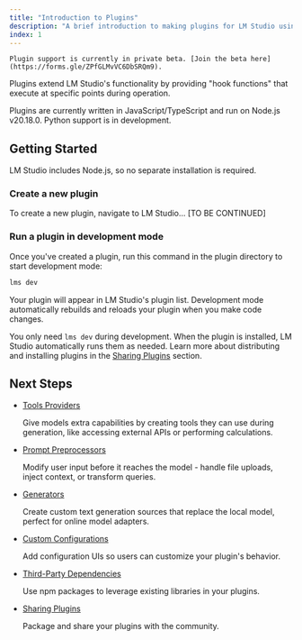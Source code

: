 ```yaml
---
title: "Introduction to Plugins"
description: "A brief introduction to making plugins for LM Studio using TypeScript."
index: 1
---
```


```lms_private_beta
Plugin support is currently in private beta. [Join the beta here](https://forms.gle/ZPfGLMvVC6DbSRQm9).
```

Plugins extend LM Studio's functionality by providing "hook functions" that execute at specific points during operation.

Plugins are currently written in JavaScript/TypeScript and run on Node.js v20.18.0. Python support is in development.

## Getting Started

LM Studio includes Node.js, so no separate installation is required.

### Create a new plugin

To create a new plugin, navigate to LM Studio... [TO BE CONTINUED]

### Run a plugin in development mode

Once you've created a plugin, run this command in the plugin directory to start development mode:

```bash
lms dev
```

Your plugin will appear in LM Studio's plugin list. Development mode automatically rebuilds and reloads your plugin when you make code changes.

You only need `lms dev` during development. When the plugin is installed, LM Studio automatically runs them as needed. Learn more about distributing and installing plugins in the [Sharing Plugins](./plugins/publish-plugins) section.

## Next Steps

- [Tools Providers](./plugins/tools-provider)

  Give models extra capabilities by creating tools they can use during generation, like accessing external APIs or performing calculations.

- [Prompt Preprocessors](./plugins/prompt-preprocessor)

  Modify user input before it reaches the model - handle file uploads, inject context, or transform queries.

- [Generators](./plugins/generator)

  Create custom text generation sources that replace the local model, perfect for online model adapters.

- [Custom Configurations](./plugins/custom-configuration)

  Add configuration UIs so users can customize your plugin's behavior.

- [Third-Party Dependencies](./plugins/dependencies)

  Use npm packages to leverage existing libraries in your plugins.

- [Sharing Plugins](./plugins/publish-plugins)

  Package and share your plugins with the community.
